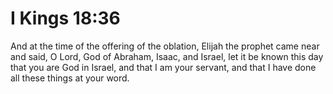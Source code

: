 # I Kings 18:36

And at the time of the offering of the oblation, Elijah the prophet came near and said, O Lord, God of Abraham, Isaac, and Israel, let it be known this day that you are God in Israel, and that I am your servant, and that I have done all these things at your word.
